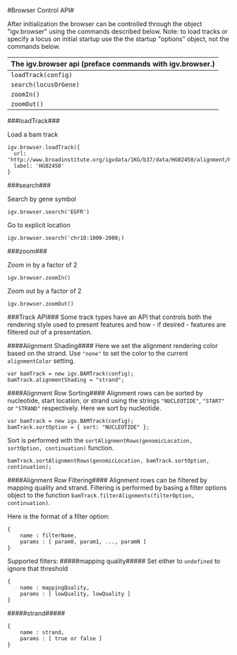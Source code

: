 <!-- Note: This document is written in "markdown".  Please respect the markdown conventions (http://daringfireball.net/projects/markdown/) when editig. -->

#Browser Control API#

After initialization the browser can be controlled through the object "igv.browser" using the commands described below. Note:  to load tracks or specify a locus on initial startup use the the startup "options" object, not the commands below.


The igv.browser api  (preface commands with igv.browser.) | 
:-------- |
`loadTrack(config)` |
`search(locusOrGene) ` |
`zoomIn()` |
`zoomOut()` |

###loadTrack###

Load a bam track

    igv.browser.loadTrack({
      url: 'http://www.broadinstitute.org/igvdata/1KG/b37/data/HG02450/alignment/HG02450.mapped.ILLUMINA.bwa.ACB.low_coverage.20120522.bam',
      label: 'HG02450'
    }
 
###search###
       
Search by gene symbol

`igv.browser.search('EGFR')`

Go to explicit location

`igv.browser.search('chr10:1000-2000;)`

###zoom###

Zoom in by a factor of 2 

`igv.browser.zoomIn()`

Zoom out by a factor of 2 

`igv.browser.zoomOut()`


###Track API###
Some track types have an API that controls both the rendering style used to present features and how - if desired - features are filtered out of a presentation.

####Alignment Shading####
Here we set the alignment rendering color based on the strand. Use `"none"` to set the color to the current `alignmentColor` setting.

	var bamTrack = new igv.BAMTrack(config);
	bamTrack.alignmentShading = "strand";

####Alignment Row Sorting####
Alignment rows can be sorted by nucleotide, start location, or strand using the strings `"NUCLEOTIDE"`, `"START"` or `"STRAND"` respectively. Here we sort by nucleotide.

	var bamTrack = new igv.BAMTrack(config);
	bamTrack.sortOption = { sort: "NUCLEOTIDE" };

Sort is performed with the `sortAlignmentRows(genomicLocation, sortOption, continuation)` function.

	bamTrack.sortAlignmentRows(genomicLocation, bamTrack.sortOption, continuation);

####Alignment Row Filtering####
Alignment rows can be filtered by mapping quality and strand. Filtering is performed by basing a filter options object to the function `bamTrack.filterAlignments(filterOption, continuation)`.

Here is the format of a filter option:

	{
		name : filterName,
		params : [ param0, param1, ..., paramN ]
	}

Supported filters:
#####mapping quality#####
Set either to `undefined` to ignore that threshold

	{
		name : mappingQuality,
		params : [ lowQuality, lowQuality ]
	}

#####strand#####

	{
		name : strand,
		params : [ true or false ]
	}


